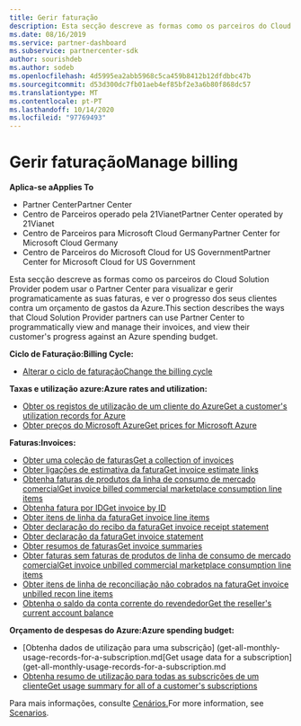 ```yaml
---
title: Gerir faturação
description: Esta secção descreve as formas como os parceiros do Cloud Solution Provider podem usar o Partner Center para visualizar e gerir programaticamente as suas faturas, e ver o progresso dos seus clientes contra um orçamento de gastos da Azure.
ms.date: 08/16/2019
ms.service: partner-dashboard
ms.subservice: partnercenter-sdk
author: sourishdeb
ms.author: sodeb
ms.openlocfilehash: 4d5995ea2abb5968c5ca459b8412b12dfdbbc47b
ms.sourcegitcommit: d53d300dc7fb01aeb4ef85bf2e3a6b80f868dc57
ms.translationtype: MT
ms.contentlocale: pt-PT
ms.lasthandoff: 10/14/2020
ms.locfileid: "97769493"
---
```

# <a name="manage-billing"></a><span data-ttu-id="1e99b-103">Gerir faturação</span><span class="sxs-lookup"><span data-stu-id="1e99b-103">Manage billing</span></span>

<span data-ttu-id="1e99b-104">**Aplica-se a**</span><span class="sxs-lookup"><span data-stu-id="1e99b-104">**Applies To**</span></span>

- <span data-ttu-id="1e99b-105">Partner Center</span><span class="sxs-lookup"><span data-stu-id="1e99b-105">Partner Center</span></span>
- <span data-ttu-id="1e99b-106">Centro de Parceiros operado pela 21Vianet</span><span class="sxs-lookup"><span data-stu-id="1e99b-106">Partner Center operated by 21Vianet</span></span>
- <span data-ttu-id="1e99b-107">Centro de Parceiros para Microsoft Cloud Germany</span><span class="sxs-lookup"><span data-stu-id="1e99b-107">Partner Center for Microsoft Cloud Germany</span></span>
- <span data-ttu-id="1e99b-108">Centro de Parceiros do Microsoft Cloud for US Government</span><span class="sxs-lookup"><span data-stu-id="1e99b-108">Partner Center for Microsoft Cloud for US Government</span></span>

<span data-ttu-id="1e99b-109">Esta secção descreve as formas como os parceiros do Cloud Solution Provider podem usar o Partner Center para visualizar e gerir programaticamente as suas faturas, e ver o progresso dos seus clientes contra um orçamento de gastos da Azure.</span><span class="sxs-lookup"><span data-stu-id="1e99b-109">This section describes the ways that Cloud Solution Provider partners can use Partner Center to programmatically view and manage their invoices, and view their customer's progress against an Azure spending budget.</span></span>

<span data-ttu-id="1e99b-110">**Ciclo de Faturação:**</span><span class="sxs-lookup"><span data-stu-id="1e99b-110">**Billing Cycle:**</span></span>
- [<span data-ttu-id="1e99b-111">Alterar o ciclo de faturação</span><span class="sxs-lookup"><span data-stu-id="1e99b-111">Change the billing cycle</span></span>](change-the-billing-cycle.md)

<span data-ttu-id="1e99b-112">**Taxas e utilização azure:**</span><span class="sxs-lookup"><span data-stu-id="1e99b-112">**Azure rates and utilization:**</span></span>
- [<span data-ttu-id="1e99b-113">Obter os registos de utilização de um cliente do Azure</span><span class="sxs-lookup"><span data-stu-id="1e99b-113">Get a customer's utilization records for Azure</span></span>](get-a-customer-s-utilization-record-for-azure.md)
- [<span data-ttu-id="1e99b-114">Obter preços do Microsoft Azure</span><span class="sxs-lookup"><span data-stu-id="1e99b-114">Get prices for Microsoft Azure</span></span>](get-prices-for-microsoft-azure.md)

<span data-ttu-id="1e99b-115">**Faturas:**</span><span class="sxs-lookup"><span data-stu-id="1e99b-115">**Invoices:**</span></span>
- [<span data-ttu-id="1e99b-116">Obter uma coleção de faturas</span><span class="sxs-lookup"><span data-stu-id="1e99b-116">Get a collection of invoices</span></span>](get-a-collection-of-invoices.md)
- [<span data-ttu-id="1e99b-117">Obter ligações de estimativa da fatura</span><span class="sxs-lookup"><span data-stu-id="1e99b-117">Get invoice estimate links</span></span>](get-invoice-estimate-links.md)
- [<span data-ttu-id="1e99b-118">Obtenha faturas de produtos da linha de consumo de mercado comercial</span><span class="sxs-lookup"><span data-stu-id="1e99b-118">Get invoice billed commercial marketplace consumption line items</span></span>](get-invoice-billed-consumption-lineitems.md)
- [<span data-ttu-id="1e99b-119">Obtenha fatura por ID</span><span class="sxs-lookup"><span data-stu-id="1e99b-119">Get invoice by ID</span></span>](get-invoice-by-id.md)
- [<span data-ttu-id="1e99b-120">Obter itens de linha da fatura</span><span class="sxs-lookup"><span data-stu-id="1e99b-120">Get invoice line items</span></span>](get-invoiceline-items.md)
- [<span data-ttu-id="1e99b-121">Obter declaração do recibo da fatura</span><span class="sxs-lookup"><span data-stu-id="1e99b-121">Get invoice receipt statement</span></span>](get-invoice-receipt-statement.md)
- [<span data-ttu-id="1e99b-122">Obter declaração da fatura</span><span class="sxs-lookup"><span data-stu-id="1e99b-122">Get invoice statement</span></span>](get-invoice-statement.md)
- [<span data-ttu-id="1e99b-123">Obter resumos de faturas</span><span class="sxs-lookup"><span data-stu-id="1e99b-123">Get invoice summaries</span></span>](get-invoice-summaries.md)
- [<span data-ttu-id="1e99b-124">Obter faturas sem faturas de produtos de linha de consumo de mercado comercial</span><span class="sxs-lookup"><span data-stu-id="1e99b-124">Get invoice unbilled commercial marketplace consumption line items</span></span>](get-invoice-unbilled-consumption-lineitems.md)
- [<span data-ttu-id="1e99b-125">Obter itens de linha de reconciliação não cobrados na fatura</span><span class="sxs-lookup"><span data-stu-id="1e99b-125">Get invoice unbilled recon line items</span></span>](get-invoice-unbilled-recon-lineitems.md)
- [<span data-ttu-id="1e99b-126">Obtenha o saldo da conta corrente do revendedor</span><span class="sxs-lookup"><span data-stu-id="1e99b-126">Get the reseller's current account balance</span></span>](get-the-reseller-s-current-account-balance.md)

<span data-ttu-id="1e99b-127">**Orçamento de despesas do Azure:**</span><span class="sxs-lookup"><span data-stu-id="1e99b-127">**Azure spending budget:**</span></span>
- <span data-ttu-id="1e99b-128">[Obtenha dados de utilização para uma subscrição] (get-all-monthly-usage-records-for-a-subscription.md</span><span class="sxs-lookup"><span data-stu-id="1e99b-128">[Get usage data for a subscription](get-all-monthly-usage-records-for-a-subscription.md</span></span>
- [<span data-ttu-id="1e99b-129">Obtenha resumo de utilização para todas as subscrições de um cliente</span><span class="sxs-lookup"><span data-stu-id="1e99b-129">Get usage summary for all of a customer's subscriptions</span></span>](get-a-customer-usage-summary.md)

<span data-ttu-id="1e99b-130">Para mais informações, consulte [Cenários.](scenarios.md)</span><span class="sxs-lookup"><span data-stu-id="1e99b-130">For more information, see [Scenarios](scenarios.md).</span></span>
